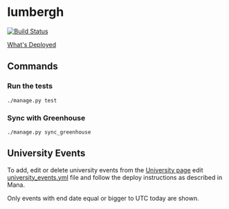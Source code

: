 # lumbergh

[![Build Status](https://ci.us-west.moz.works/buildStatus/icon?job=Careers/master)](https://ci.us-west.moz.works/blue/organizations/jenkins/Careers/branches/)

[What's Deployed](https://whatsdeployed.io/s-t6K)

## Commands

### Run the tests

```shell
./manage.py test
```

### Sync with Greenhouse

```shell
./manage.py sync_greenhouse
```

## University Events

To add, edit or delete university events from
the [University page](https://careers.mozilla.org/university)
edit [university_events.yml](university_events.yml) file and follow the deploy
instructions as described in Mana.

Only events with end date equal or bigger to UTC today are shown.
